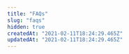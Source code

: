 ```yaml
---
title: "FAQs"
slug: "faqs"
hidden: true
createdAt: "2021-02-11T18:24:29.465Z"
updatedAt: "2021-02-11T18:24:29.465Z"
---
```

